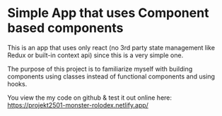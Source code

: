 # Simple App that uses Component based components

This is an app that uses only react (no 3rd party state management like Redux or built-in context api) since this is a very simple one.

The purpose of this project is to familiarize myself with building components using classes instead of functional components and using hooks.

You view the my code on github & test it out online here: https://projekt2501-monster-rolodex.netlify.app/
